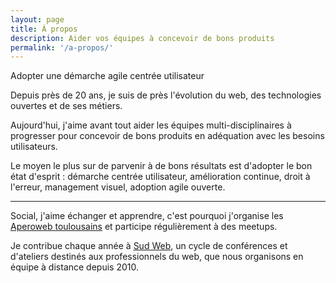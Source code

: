```yaml
---
layout: page
title: À propos
description: Aider vos équipes à concevoir de bons produits
permalink: '/a-propos/'
---
```


<p class="lead">Adopter une démarche agile centrée utilisateur</p>

Depuis près de 20 ans, je suis de près l'évolution du web, des technologies ouvertes et de ses métiers.

Aujourd'hui, j'aime avant tout aider les équipes multi-disciplinaires à progresser pour concevoir de bons produits en adéquation avec les besoins utilisateurs.

Le moyen le plus sur de parvenir à de bons résultats est d'adopter le bon état d'esprit : démarche centrée utilisateur, amélioration continue, droit à l'erreur, management visuel, adoption agile ouverte.

-----

Social, j'aime échanger et apprendre, c'est pourquoi j'organise les [Aperoweb toulousains](http://toulouse.aperoweb.fr) et participe régulièrement à des meetups.

Je contribue chaque année à [Sud Web](http://sudweb.fr), un cycle de conférences et d'ateliers destinés aux professionnels du web, que nous organisons en équipe à distance depuis 2010.
